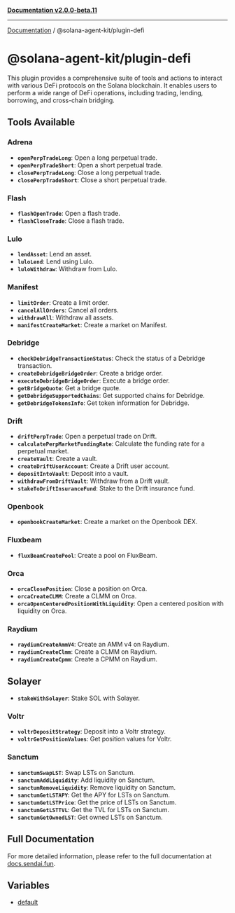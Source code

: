 [**Documentation v2.0.0-beta.11**](../../README.md)

***

[Documentation](../../README.md) / @solana-agent-kit/plugin-defi

# @solana-agent-kit/plugin-defi

This plugin provides a comprehensive suite of tools and actions to interact with various DeFi protocols on the Solana blockchain. It enables users to perform a wide range of DeFi operations, including trading, lending, borrowing, and cross-chain bridging.

## Tools Available

### Adrena
- **`openPerpTradeLong`**: Open a long perpetual trade.
- **`openPerpTradeShort`**: Open a short perpetual trade.
- **`closePerpTradeLong`**: Close a long perpetual trade.
- **`closePerpTradeShort`**: Close a short perpetual trade.

### Flash
- **`flashOpenTrade`**: Open a flash trade.
- **`flashCloseTrade`**: Close a flash trade.

### Lulo
- **`lendAsset`**: Lend an asset.
- **`luloLend`**: Lend using Lulo.
- **`luloWithdraw`**: Withdraw from Lulo.

### Manifest
- **`limitOrder`**: Create a limit order.
- **`cancelAllOrders`**: Cancel all orders.
- **`withdrawAll`**: Withdraw all assets.
- **`manifestCreateMarket`**: Create a market on Manifest.

### Debridge
- **`checkDebridgeTransactionStatus`**: Check the status of a Debridge transaction.
- **`createDebridgeBridgeOrder`**: Create a bridge order.
- **`executeDebridgeBridgeOrder`**: Execute a bridge order.
- **`getBridgeQuote`**: Get a bridge quote.
- **`getDebridgeSupportedChains`**: Get supported chains for Debridge.
- **`getDebridgeTokensInfo`**: Get token information for Debridge.

### Drift
- **`driftPerpTrade`**: Open a perpetual trade on Drift.
- **`calculatePerpMarketFundingRate`**: Calculate the funding rate for a perpetual market.
- **`createVault`**: Create a vault.
- **`createDriftUserAccount`**: Create a Drift user account.
- **`depositIntoVault`**: Deposit into a vault.
- **`withdrawFromDriftVault`**: Withdraw from a Drift vault.
- **`stakeToDriftInsuranceFund`**: Stake to the Drift insurance fund.

### Openbook
- **`openbookCreateMarket`**: Create a market on the Openbook DEX.

### Fluxbeam
- **`fluxBeamCreatePool`**: Create a pool on FluxBeam.

### Orca
- **`orcaClosePosition`**: Close a position on Orca.
- **`orcaCreateCLMM`**: Create a CLMM on Orca.
- **`orcaOpenCenteredPositionWithLiquidity`**: Open a centered position with liquidity on Orca.

### Raydium
- **`raydiumCreateAmmV4`**: Create an AMM v4 on Raydium.
- **`raydiumCreateClmm`**: Create a CLMM on Raydium.
- **`raydiumCreateCpmm`**: Create a CPMM on Raydium.

## Solayer
- **`stakeWithSolayer`**: Stake SOL with Solayer.

### Voltr
- **`voltrDepositStrategy`**: Deposit into a Voltr strategy.
- **`voltrGetPositionValues`**: Get position values for Voltr.

### Sanctum
- **`sanctumSwapLST`**: Swap LSTs on Sanctum.
- **`sanctumAddLiquidity`**: Add liquidity on Sanctum.
- **`sanctumRemoveLiquidity`**: Remove liquidity on Sanctum.
- **`sanctumGetLSTAPY`**: Get the APY for LSTs on Sanctum.
- **`sanctumGetLSTPrice`**: Get the price of LSTs on Sanctum.
- **`sanctumGetLSTTVL`**: Get the TVL for LSTs on Sanctum.
- **`sanctumGetOwnedLST`**: Get owned LSTs on Sanctum.

## Full Documentation

For more detailed information, please refer to the full documentation at [docs.sendai.fun](https://docs.sendai.fun).

## Variables

- [default](variables/default.md)
